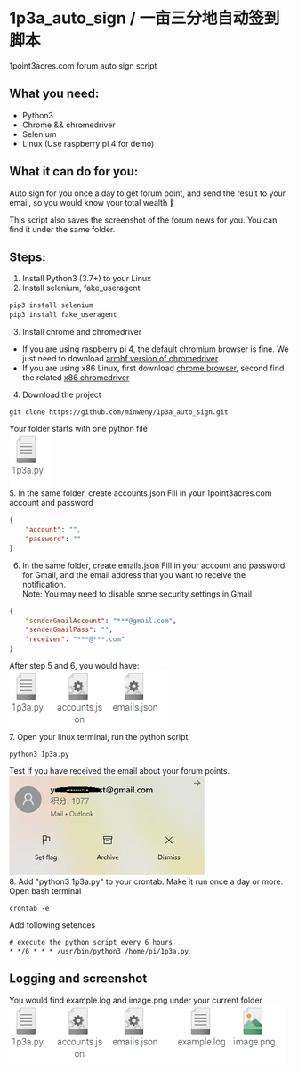 # 1p3a_auto_sign / 一亩三分地自动签到脚本
1point3acres.com forum auto sign script

## What you need: 
* Python3
* Chrome && chromedriver
* Selenium
* Linux (Use raspberry pi 4 for demo)

## What it can do for you: 
Auto sign for you once a day to get forum point, and send the result to your email, 
so you would know your total wealth :dog:

This script also saves the screenshot of the forum news for you. You can find it under the same folder. 

## Steps:
1. Install Python3 (3.7+) to your Linux
2. Install selenium, fake_useragent
```python
pip3 install selenium
pip3 install fake_useragent
```
3. Install chrome and chromedriver
* If you are using raspberry pi 4, the default chromium browser is fine. We just need to download [armhf version of chromedriver](https://launchpad.net/ubuntu/xenial/armhf/chromium-chromedriver/78.0.3904.108-0ubuntu0.16.04.1)
* If you are using x86 Linux, first download [chrome browser](https://www.google.com/chrome/), second find the related [x86 chromedriver](https://chromedriver.chromium.org/downloads)
4. Download the project
```
git clone https://github.com/minweny/1p3a_auto_sign.git
```
Your folder starts with one python file
<br>![start](start.png)<br>
5. In the same folder, create accounts.json
Fill in your 1point3acres.com account and password
```json
{
	"account": "",
	"password": ""
}
```
6. In the same folder, create emails.json
Fill in your account and password for Gmail, and the email address that you want to receive the notification.
<br>Note: You may need to disable some security settings in Gmail
```json
{
	"senderGmailAccount": "***@gmail.com",
	"senderGmailPass": "",
	"receiver": "***@***.com"
}
```
After step 5 and 6, you would have:
<br>![account](account.png)<br>
7. Open your linux terminal, run the python script. 
```
python3 1p3a.py
```
Test If you have received the email about your forum points.
<br>![email](email.png)<br>
8. Add "python3 1p3a.py" to your crontab. Make it run once a day or more.
<br>Open bash terminal
```
crontab -e
```
Add following setences
```
# execute the python script every 6 hours
* */6 * * * /usr/bin/python3 /home/pi/1p3a.py
```
## Logging and screenshot
You would find example.log and image.png under your current folder
<br>![res](res.png)<br>
